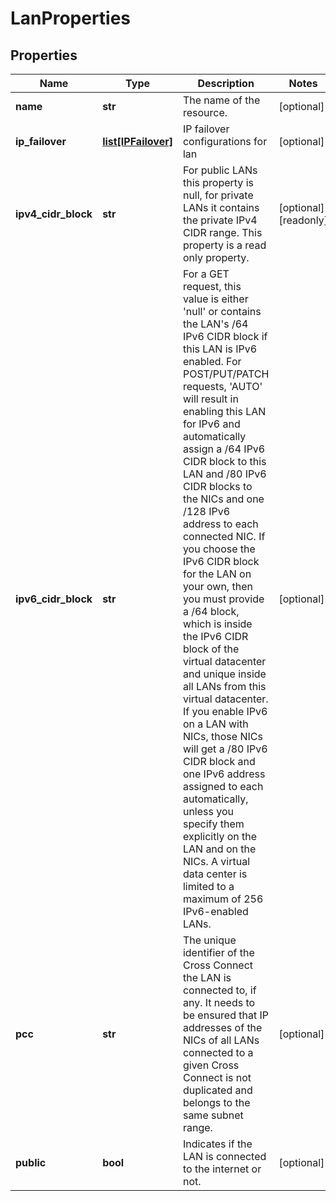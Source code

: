 # LanProperties

## Properties
| Name | Type | Description | Notes |
| ------------ | ------------- | ------------- | ------------- |
| **name** | **str** | The name of the  resource. | [optional]  |
| **ip_failover** | [**list[IPFailover]**](IPFailover.md) | IP failover configurations for lan | [optional]  |
| **ipv4_cidr_block** | **str** | For public LANs this property is null, for private LANs it contains the private IPv4 CIDR range. This property is a read only property. | [optional] [readonly]  |
| **ipv6_cidr_block** | **str** | For a GET request, this value is either &#39;null&#39; or contains the LAN&#39;s /64 IPv6 CIDR block if this LAN is IPv6 enabled. For POST/PUT/PATCH requests, &#39;AUTO&#39; will result in enabling this LAN for IPv6 and automatically assign a /64 IPv6 CIDR block to this LAN and /80 IPv6 CIDR blocks to the NICs and one /128 IPv6 address to each connected NIC. If you choose the IPv6 CIDR block for the LAN on your own, then you must provide a /64 block, which is inside the IPv6 CIDR block of the virtual datacenter and unique inside all LANs from this virtual datacenter. If you enable IPv6 on a LAN with NICs, those NICs will get a /80 IPv6 CIDR block and one IPv6 address assigned to each automatically, unless you specify them explicitly on the LAN and on the NICs. A virtual data center is limited to a maximum of 256 IPv6-enabled LANs. | [optional]  |
| **pcc** | **str** | The unique identifier of the Cross Connect the LAN is connected to, if any. It needs to be ensured that IP addresses of the NICs of all LANs connected to a given Cross Connect is not duplicated and belongs to the same subnet range. | [optional]  |
| **public** | **bool** | Indicates if the LAN is connected to the internet or not. | [optional]  |


